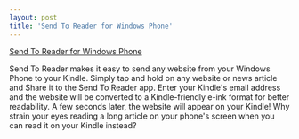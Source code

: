 ```yaml
---
layout: post
title: 'Send To Reader for Windows Phone'
---
```


[Send To Reader for Windows Phone](http://www.windowsphone.com/en-us/store/app/send-to-reader/484696ad-b696-4d62-82a8-207d5e17e4b3)

Send To Reader makes it easy to send any website from your Windows Phone to your Kindle. Simply tap and hold on any website or news article and Share it to the Send To Reader app. Enter your Kindle's email address and the website will be converted to a Kindle-friendly e-ink format for better readability. A few seconds later, the website will appear on your Kindle! Why strain your eyes reading a long article on your phone's screen when you can read it on your Kindle instead?
